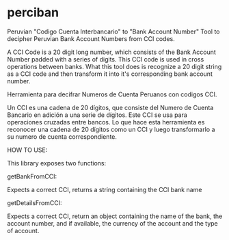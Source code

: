 # perciban
Peruvian "Codigo Cuenta Interbancario" to "Bank Account Number"
Tool to decipher Peruvian Bank Account Numbers from CCI codes. 

A CCI Code is a 20 digit long number, which consists of the Bank Account Number padded with a series of digits. This CCI code is used in cross operations between banks.
What this tool does is recognize a 20 digit string as a CCI code and then transform it into it's corresponding bank account number.

Herramienta para decifrar Numeros de Cuenta Peruanos con codigos CCI.

Un CCI es una cadena de 20 dígitos, que consiste del Numero de Cuenta Bancario en adición a una serie de dígitos. Este CCI se usa para operaciones cruzadas entre bancos.
Lo que hace esta herramienta es reconocer una cadena de 20 dígitos como un CCI y luego transformarlo a su numero de cuenta correspondiente.

HOW TO USE:

This library exposes two functions:

getBankFromCCI: 

Expects a correct CCI, returns a string containing the CCI bank name

getDetailsFromCCI:

Expects a correct CCI, return an object containing the name of the bank, the account number, and if available, the currency of the account and the type of account.